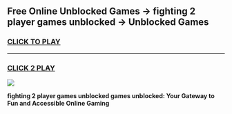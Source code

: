 
## Free Online Unblocked Games → fighting 2 player games unblocked → Unblocked Games
<h3>
<a href="https://premium.freeplayer.one?title=fighting_2_player_games_unblocked&ref=21F">CLICK TO PLAY</a></h3>
<hr>

<h3>
<a href="https://premium.freeplayer.one?title=fighting_2_player_games_unblocked&ref=21F">CLICK 2 PLAY</a>
  
</h3>

<a href="https://premium.freeplayer.one?title=fighting_2_player_games_unblocked&ref=21F/"><img src="https://clearcache.store/games.png"></a>


**fighting 2 player games unblocked games unblocked: Your Gateway to Fun and Accessible Online Gaming**
